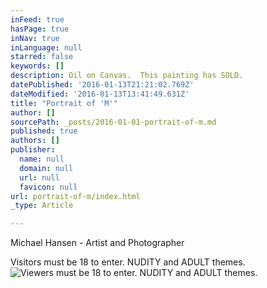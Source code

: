```yaml
---
inFeed: true
hasPage: true
inNav: true
inLanguage: null
starred: false
keywords: []
description: Oil on Canvas.  This painting has SOLD.
datePublished: '2016-01-13T21:21:02.769Z'
dateModified: '2016-01-13T13:41:49.631Z'
title: "Portrait of 'M'"
author: []
sourcePath: _posts/2016-01-01-portrait-of-m.md
published: true
authors: []
publisher:
  name: null
  domain: null
  url: null
  favicon: null
url: portrait-of-m/index.html
_type: Article

---
```

Michael Hansen - Artist and Photographer

Visitors must be 18 to enter.  NUDITY and ADULT themes.
![Viewers must be 18 to enter.  NUDITY and ADULT themes.](https://s3-us-west-2.amazonaws.com/the-grid-img/p/a82db58e15199f14f311b196b36af9a7b913c9be.jpg)